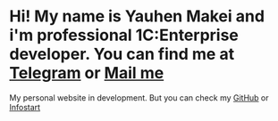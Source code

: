 # Hi! My name is Yauhen Makei and i'm professional 1C:Enterprise developer. You can find me at [Telegram](https://t.me/emakei) or [Mail me](mailto:yauhen.makei@gmail.com)

My personal website in development.
But you can check my [GitHub](https://github.com/emakei) or [Infostart](https://infostart.ru/profile/297497/)
